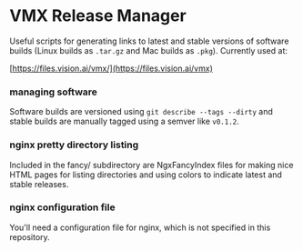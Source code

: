 # VMX Release Manager

Useful scripts for generating links to latest and stable versions of
software builds (Linux builds as `.tar.gz` and Mac builds as `.pkg`).
Currently used at:

[https://files.vision.ai/vmx/](https://files.vision.ai/vmx)

### managing software
Software builds are versioned using `git describe --tags --dirty` and
stable builds are manually tagged using a semver like `v0.1.2`.

### nginx pretty directory listing
Included in the fancy/ subdirectory are NgxFancyIndex files for making
nice HTML pages for listing directories and using colors to indicate
latest and stable releases.

### nginx configuration file
You'll need a configuration file for nginx, which is not specified in
this repository.
